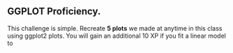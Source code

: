 ## GGPLOT Proficiency. 

This challenge is simple. Recreate **5 plots** we made at anytime in this class using ggplot2 plots. You will gain an additional 10 XP if you fit a linear model to 
